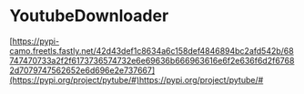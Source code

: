 # YoutubeDownloader

[https://pypi-camo.freetls.fastly.net/42d43def1c8634a6c158def4846894bc2afd542b/68747470733a2f2f6173736574732e6e69636b666963616e6f2e636f6d2f67682d7079747562652e6d696e2e737667](https://pypi.org/project/pytube/#)https://pypi.org/project/pytube/#
